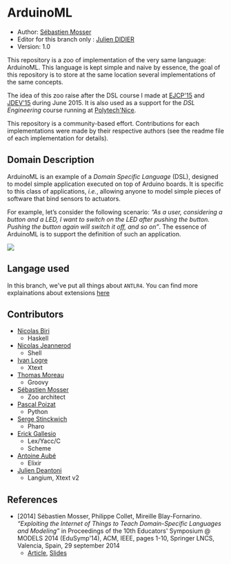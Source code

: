 # ArduinoML

  * Author: [Sébastien Mosser](mailto:mosser@i3s.unice.fr?subject=ArduinoML) 
  * Editor for this branch only : [Julien DIDIER](https://github.com/JulienDidier-PNS)
  * Version: 1.0
  
This repository is a zoo of implementation of the very same language: ArduinoML. This language is kept simple and naive by essence, the goal of this repository is to store at the same location several implementations of the same concepts. 

The idea of this zoo raise after the DSL course I made at [EJCP'15](http://ejcp2015.inria.fr/) and [JDEV'15](http://devlog.cnrs.fr/jdev2015) during June 2015. It is also used as a support for the _DSL Engineering_ course running at [Polytech'Nice](http://informatique.polytechnice.fr).

This repository is a community-based effort. Contributions for each implementations were made by their respective authors (see the readme file of each implementation for details).

## Domain Description

ArduinoML is an example of a _Domain Specific Language_ (DSL), designed to model simple application executed on top of Arduino boards. It is specific to this class of applications, _i.e._, allowing anyone to model simple pieces of software that bind sensors to actuators. 

For example, let’s consider the following scenario: _“As a user, considering a button and a LED, I want to switch on the LED after pushing the button. Pushing the button again will switch it off, and so on”_. The essence of ArduinoML is to support the definition of such an application. 


![](https://raw.githubusercontent.com/mosser/ArduinoML-kernel/master/docs/platform_small.png)

## Langage used

In this branch, we've put all things about `ANTLR4`.
You can find more explainations about extensions [here](./externals/antlr/README.md)

## Contributors

  * [Nicolas Biri](https://www.linkedin.com/profile/view?id=91979)
    * Haskell
  * [Nicolas Jeannerod](https://niols.fr/)
    * Shell
  * [Ivan Logre](http://www.i3s.unice.fr/~logre/)
    * Xtext
  * [Thomas Moreau](https://www.linkedin.com/in/moreaut/?ppe=1)
    * Groovy
  * [Sébastien Mosser](http://www.i3s.unice.fr/~mosser)
    * Zoo architect
  * [Pascal Poizat](https://pages.lip6.fr/Pascal.Poizat/)
    * Python
  * [Serge Stinckwich](http://www.doesnotunderstand.org/)
    * Pharo
  * [Erick Gallesio](http://gallesio.org/~eg)
    * Lex/Yacc/C
    * Scheme
  * [Antoine Aubé](https://github.com/AntoineAube)
    * Elixir
  * [Julien Deantoni](https://webusers.i3s.unice.fr/~deantoni/)
    * Langium, Xtext v2
## References

  * [2014] Sébastien Mosser, Philippe Collet, Mireille Blay-Fornarino. _“Exploiting the Internet of Things to Teach Domain-Specific Languages and Modeling”_ in Proceedings of the 10th Educators' Symposium @ MODELS 2014 (EduSymp'14), ACM, IEEE, pages 1-10, Springer LNCS, Valencia, Spain, 29 september 2014
    * [Article](http://www.i3s.unice.fr/~mosser/_media/research/edusymp14.pdf), [Slides](http://www.i3s.unice.fr/~mosser/_media/research/edusymp14_slides.pdf)
